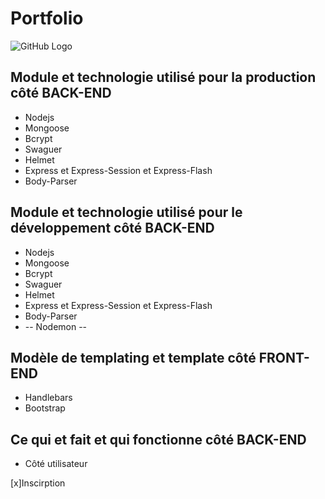 # Portfolio

![GitHub Logo](https://gaetan-seigneur.website/images/logo.jpeg)

<h2>Module et technologie utilisé pour la production côté BACK-END</h2>

* Nodejs 
* Mongoose
* Bcrypt
* Swaguer
* Helmet
* Express et Express-Session et Express-Flash
* Body-Parser

<h2>Module et technologie utilisé pour le développement côté BACK-END</h2>

* Nodejs 
* Mongoose
* Bcrypt
* Swaguer
* Helmet
* Express et Express-Session et Express-Flash
* Body-Parser
* -- Nodemon --

<h2>Modèle de templating et template côté FRONT-END</h2>

* Handlebars
* Bootstrap

<h2>Ce qui et fait et qui fonctionne côté BACK-END</h2>

* Côté utilisateur

[x]Inscirption
